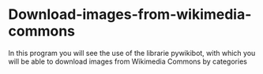 # Download-images-from-wikimedia-commons
In this program you will see the use of the librarie pywikibot, with which you will be able to download images from Wikimedia Commons by categories
